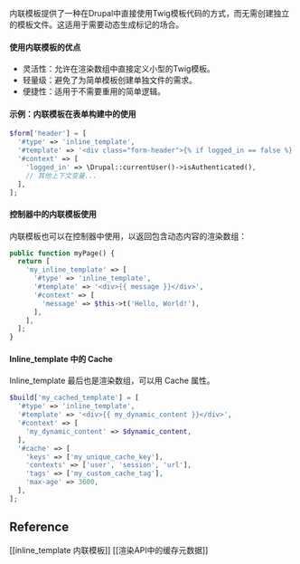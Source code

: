 内联模板提供了一种在Drupal中直接使用Twig模板代码的方式，而无需创建独立的模板文件。这适用于需要动态生成标记的场合。
#### 使用内联模板的优点
- 灵活性：允许在渲染数组中直接定义小型的Twig模板。
- 轻量级：避免了为简单模板创建单独文件的需求。
- 便捷性：适用于不需要重用的简单逻辑。
#### 示例：内联模板在表单构建中的使用
```php
$form['header'] = [
  '#type' => 'inline_template',
  '#template' => '<div class="form-header">{% if logged_in == false %} ... {% endif %}</div>',
  '#context' => [
    'logged_in' => \Drupal::currentUser()->isAuthenticated(),
    // 其他上下文变量...
  ],
];
```
#### 控制器中的内联模板使用
内联模板也可以在控制器中使用，以返回包含动态内容的渲染数组：
```php
public function myPage() {
  return [
    'my_inline_template' => [
      '#type' => 'inline_template',
      '#template' => '<div>{{ message }}</div>',
      '#context' => [
        'message' => $this->t('Hello, World!'),
      ],
    ],
  ];
}
```

#### Inline_template 中的 Cache 
Inline_template 最后也是渲染数组，可以用 Cache 属性。
```php
$build['my_cached_template'] = [
  '#type' => 'inline_template',
  '#template' => '<div>{{ my_dynamic_content }}</div>',
  '#context' => [
    'my_dynamic_content' => $dynamic_content,
  ],
  '#cache' => [
    'keys' => ['my_unique_cache_key'],
    'contexts' => ['user', 'session', 'url'],
    'tags' => ['my_custom_cache_tag'],
    'max-age' => 3600,
  ],
];
```

## Reference
[[inline_template 内联模板]]
[[渲染API中的缓存元数据]]